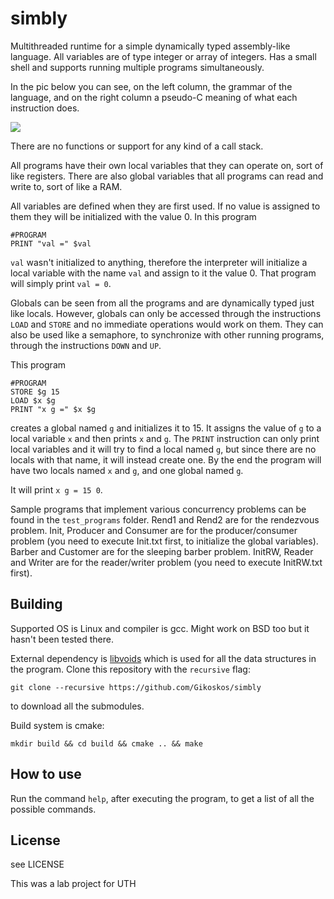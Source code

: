 # simbly

Multithreaded runtime for a simple dynamically typed assembly-like language. All variables are of type integer or array of integers. Has a small shell and supports running multiple programs simultaneously.

In the pic below you can see, on the left column, the grammar of the language, and on the right column a pseudo-C meaning of what each instruction does.

![](https://i.imgur.com/KgMjhTy.png) 

There are no functions or support for any kind of a call stack.

All programs have their own local variables that they can operate on, sort of like registers. There are also global variables that all programs can read and write to, sort of like a RAM.

All variables are defined when they are first used. If no value is assigned to them they will be initialized with the value 0. In this program

```
#PROGRAM
PRINT "val =" $val
```

`val` wasn't initialized to anything, therefore the interpreter will initialize a local variable with the name `val` and assign to it the value 0. That program will simply print `val = 0`.

Globals can be seen from all the programs and are dynamically typed just like locals. However, globals can only be accessed through the instructions `LOAD` and `STORE` and no immediate operations would work on them. They can also be used like a semaphore, to synchronize with other running programs, through the instructions `DOWN` and `UP`.

This program

```
#PROGRAM
STORE $g 15
LOAD $x $g
PRINT "x g =" $x $g
```
creates a global named `g` and initializes it to 15. It assigns the value of `g` to a local variable `x` and then prints `x` and `g`. The `PRINT` instruction can only print local variables and it will try to find a local named `g`, but since there are no locals with that name, it will instead create one. By the end the program will have two locals named `x` and `g`, and one global named `g`.

It will print `x g = 15 0`.

Sample programs that implement various concurrency problems can be found in the `test_programs` folder. Rend1 and Rend2 are for the rendezvous problem. Init, Producer and Consumer are for the producer/consumer problem (you need to execute Init.txt first, to initialize the global variables). Barber and Customer are for the sleeping barber problem. InitRW, Reader and Writer are for the reader/writer problem (you need to execute InitRW.txt first).

## Building

Supported OS is Linux and compiler is gcc. Might work on BSD too but it hasn't been tested there.

External dependency is [libvoids](https://github.com/Gikoskos/libvoids) which is used for all the data structures in the program. Clone this repository with the `recursive` flag:

`git clone --recursive https://github.com/Gikoskos/simbly`

to download all the submodules.

Build system is cmake:

`mkdir build && cd build && cmake .. && make`

## How to use

Run the command `help`, after executing the program, to get a list of all the possible commands.

## License

see LICENSE

This was a lab project for UTH
